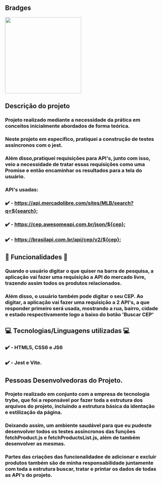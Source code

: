 ## Bradges

<p align='left'>
<img src='https://img.shields.io/badge/STATUS-EM%20DESENVOLVIMENTO-success' width='250px'></img>
</p>

## Descrição do projeto

### Projeto realizado mediante a necessidade da prática em conceitos inicialmente abordados de forma teórica.
### Neste projeto em específico, pratiquei a construção de testes assíncronos com o jest.
### Além disso,pratiquei requisições para API's, junto com isso, veio a necessidade de tratar essas requisições como uma Promise e então encaminhar os resultados para a tela do usuário.
### API's usadas: 

### :heavy_check_mark: - https://api.mercadolibre.com/sites/MLB/search?q=${search};
### :heavy_check_mark: - https://cep.awesomeapi.com.br/json/${cep};
### :heavy_check_mark: - https://brasilapi.com.br/api/cep/v2/${cep};


## :hammer: Funcionalidades :hammer:

### Quando o usuário digitar o que quiser na barra de pesquisa, a aplicação vai fazer uma requisição a API do mercado livre, trazendo assim todos os produtos relacionados.
### Além disso, o usuário também pode digitar o seu CEP. Ao digitar, a aplicação vai fazer uma requisição a 2 API's, a que responder primeiro será usada, mostrando a rua, bairro, cidade e estado respectivamente logo a baixo do botão 'Buscar CEP'

## :computer: Tecnologias/Linguagens utilizadas :computer:

### :heavy_check_mark: - HTML5, CSS6 e JS6
### :heavy_check_mark: - Jest e Vite.

## Pessoas Desenvolvedoras do Projeto.
### Projeto realizado em conjunto com a empresa de tecnologia trybe, que foi a reponsável por fazer toda a estrutura dos arquivos do projeto, incluindo a estrutura básica da identação e estilização da página.
### Deixando assim, um ambiente saudável para que eu pudeste desenvolver todos os testes assíncronos das funções fetchProduct.js e fetchProductsList.js, além de também desenvolver as mesmas.
### Partes das criações das funcionalidadee de adicionar e excluir produtos também são de minha responsabilidade juntamente com toda a estrutura buscar, tratar e printar os dados de todas as API's do projeto.
